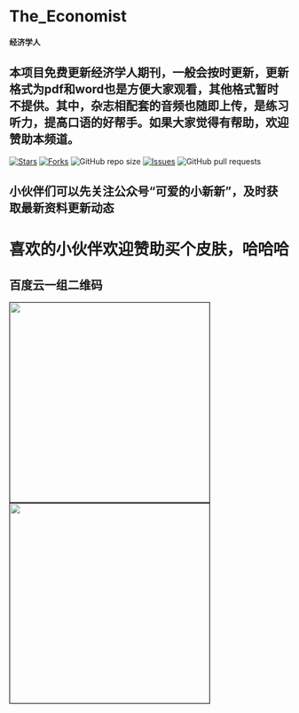 # The_Economist
**经济学人**
##   本项目免费更新经济学人期刊，一般会按时更新，更新格式为pdf和word也是方便大家观看，其他格式暂时不提供。其中，杂志相配套的音频也随即上传，是练习听力，提高口语的好帮手。如果大家觉得有帮助，欢迎赞助本频道。

[![Stars](https://img.shields.io/github/stars/joe1206/The-Economist.svg)](https://github.com/joe1206/The-Economist/stargazers)
[![Forks](https://img.shields.io/github/forks/joe1206/The-Economist.svg)](https://github.com/joe1206/The-Economist/network/members)
![GitHub repo size](https://img.shields.io/github/repo-size/joe1206/The-Economist.svg)
[![Issues](https://img.shields.io/github/issues/joe1206/The-Economist.svg)]()
![GitHub pull requests](https://img.shields.io/github/issues-pr/joe1206/The-Economist.svg)

## 小伙伴们可以先关注公众号“可爱的小新新”，及时获取最新资料更新动态
# 喜欢的小伙伴欢迎赞助买个皮肤，哈哈哈
## 百度云一组二维码
 <img src="http://m.qpic.cn/psc?/V14dbodi031bED/VvKoQz*3MdOV*27lszynSdaLJ461ABMpIPeaWB1lflW*OWIjEpc6cWgi2yZVXvNIUkVYgjdrOBmRwzRdphLP7qceU5.fVyfKu5cUXUHIcYA!/b&bo=rwWAArAI0gMRF2E!&rf=viewer_4&t=5,size_16,color_FFFFFF,t_70" width="360" border="1px"/>

<img src="http://m.qpic.cn/psc?/V14dbodi031bED/A5hOE6*rc9U8eSRlr1H24nfIqf5hlTfxQJc7uO8WcTN.NmwQ7wHWD1lbJA1XraTtxLR7sV*iiUbzLJvbdVLzsw!!/b&bo=OAS6BQAAAAARB7M!&rf=viewer_4&t=5/watermark,type_ZmFuZ3poZW5naGVpdGk,shadow_10,text_aHR0cHM6Ly9ibG9nLmNzZG4ubmV0L2Jib3lmZWl5dQ==,size_16,color_FFFFFF,t_70" width="360" border="1px"/>
